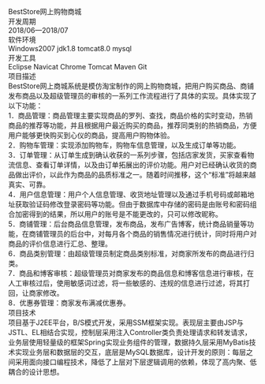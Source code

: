 BestStore网上购物商城<br>
开发周期<br>
  2018/06—2018/07<br>
软件环境	<br>
  Windows2007 jdk1.8 tomcat8.0 mysql<br>
开发工具	<br>
  Eclipse Navicat Chrome Tomcat Maven Git<br>
项目描述	<br>
  BestStore网上商城系统是模仿淘宝制作的网上购物商城，把用户购买商品、商铺发布商品以及超级管理员的审核的一系列工作流程进行了具体的实现。具体实现了以下功能：<br>
  1．商品管理：商品管理主要实现商品的罗列、查找，商品价格的实时变动，热销商品的推荐等功能，并且根据用户最近购买的商品，推荐同类别的热销商品，方便用户能够更快购买到心仪的商品，提高用户购物体验。<br>
  2．购物车管理：实现添加购物车，购物车信息管理，以及生成订单等功能。<br>
  3．订单管理：从订单生成到确认收获的一系列步骤，包括店家发货，买家查看物流信息、查看订单详情，以及由订单拓展出的评价功能。用户对已经确认收货的商品做出评价，以此作为商品的品质标准之一。随着时间推移，这个“标准”将越来越真实、可靠。<br>
  4．用户信息管理：用户个人信息管理、收货地址管理以及通过手机号码或邮箱地址获取验证码修改登录密码等功能。但由于数据库中存储的密码是由账号和密码组合加密得到的结果，所以用户的账号是不能更改的，只可以修改昵称。<br>
  5．商铺管理：后台商品信息管理，发布商品，发布广告博客，统计商品销量等功能，在商铺管理员的后台中，对每月各个商品的销售情况进行统计，同时将用户对商品的评价信息进行汇总、整理。 <br>
  6．商品类别管理：由超级管理员制定商品类别标准，对商家所发布的商品进行归类。<br>
  7．商品和博客审核：超级管理员对商家发布的商品信息和博客信息进行审核，在人工审核过后，使用敏感词过滤，将一些敏感的、违规的信息进行过滤，将其打回，让商家修改。<br>
  8．优惠券管理：商家发布满减优惠券。<br>
项目技术	<br>
  项目基于J2EE平台，B/S模式开发，采用SSM框架实现。表现层主要由JSP与JSTL、EL相结合实现，控制层采用注入Controller类负责处理请求和转发请求，业务层使用轻量级的框架Spring实现业务组件的管理，数据持久层采用MyBatis技术实现业务层和数据层的交互，底层是MySQL数据库，设计开发的原则：每层之间采用面向接口编程技术，降低了上层对下层逻辑调用的依赖，体现了高内聚、低耦合的设计思想。
